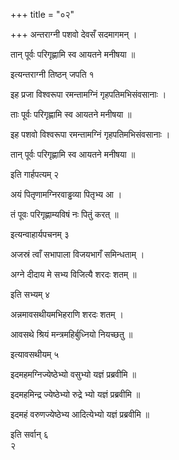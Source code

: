 +++
title = "०२"

+++
अन्तराग्नी पशवो देवसँ सदमागमन् ।

तान् पूर्वः परिगृह्णामि स्व आयतने मनीषया ॥

इत्यन्तराग्नी तिष्ठन् जपति १

इह प्रजा विश्वरूपा रमन्तामग्निं गृहपतिमभिसंवसानाः ।

ताः पूर्वः परिगृह्णामि स्व आयतने मनीषया ॥

इह पशवो विश्वरूपा रमन्तामग्निं गृहपतिमभिसंवसानाः ।

तान् पूर्वः परिगृह्णामि स्व आयतने मनीषया ॥

इति गार्हपत्यम् २

अयं पितृणामग्निरवाड्ढव्या पितृभ्य आ ।

तं पूवः परिगृह्णाम्यविषं नः पितुं करत् ॥

इत्यन्वाहार्यपचनम् ३

अजस्रं त्वाँ सभापाला विजयभागँ समिन्धताम् ।

अग्ने दीदाय मे सभ्य विजित्यै शरदः शतम् ॥

इति सभ्यम् ४

अन्नमावसथीयमभिहराणि शरदः शतम् ।

आवसथे श्रियं मन्त्रमहिर्बुध्नियो नियच्छतु ॥

इत्यावसथीयम् ५   

इदमहमग्निज्येष्ठेभ्यो वसुभ्यो यज्ञं प्रब्रवीमि ॥

इदमहमिन्द्र ज्येष्ठेभ्यो रुद्रे भ्यो यज्ञं प्रब्रवीमि ॥

इदमहं वरुणज्येष्ठेभ्य आदित्येभ्यो यज्ञं प्रब्रवीमि ॥

इति सर्वान् ६   
२

